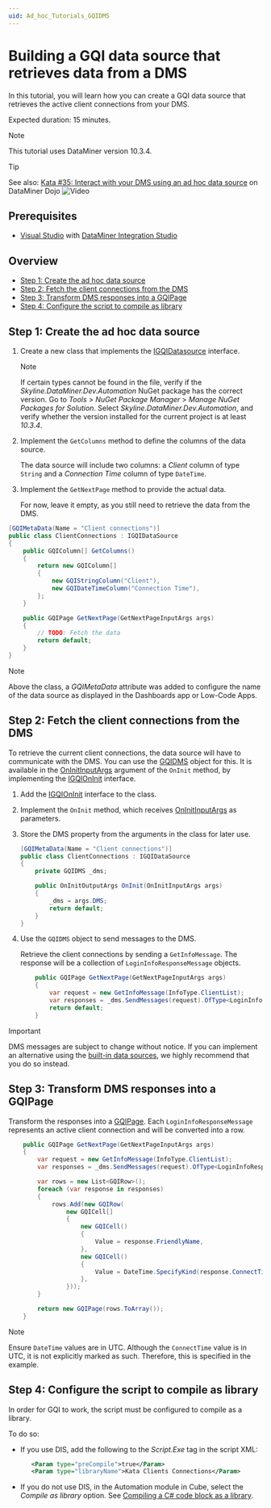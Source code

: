 ```yaml
---
uid: Ad_hoc_Tutorials_GQIDMS
---
```


# Building a GQI data source that retrieves data from a DMS

In this tutorial, you will learn how you can create a GQI data source that retrieves the active client connections from your DMS.

Expected duration: 15 minutes.

> [!NOTE]
> This tutorial uses DataMiner version 10.3.4.

> [!TIP]
> See also: [Kata #35: Interact with your DMS using an ad hoc data source](https://community.dataminer.services/courses/kata-35/) on DataMiner Dojo ![Video](~/dataminer/images/video_Duo.png)

## Prerequisites

- [Visual Studio](https://visualstudio.microsoft.com/downloads/) with [DataMiner Integration Studio](xref:Installing_and_configuring_DataMiner_Integration_Studio)

## Overview

- [Step 1: Create the ad hoc data source](#step-1-create-the-ad-hoc-data-source)
- [Step 2: Fetch the client connections from the DMS](#step-2-fetch-the-client-connections-from-the-dms)
- [Step 3: Transform DMS responses into a GQIPage](#step-3-transform-dms-responses-into-a-gqipage)
- [Step 4: Configure the script to compile as library](#step-4-configure-the-script-to-compile-as-library)

## Step 1: Create the ad hoc data source

1. Create a new class that implements the [IGQIDatasource](xref:GQI_IGQIDataSource) interface.

   > [!NOTE]
   > If certain types cannot be found in the file, verify if the *Skyline.DataMiner.Dev.Automation* NuGet package has the correct version. Go to *Tools* > *NuGet Package Manager* > *Manage NuGet Packages for Solution*. Select *Skyline.DataMiner.Dev.Automation*, and verify whether the version installed for the current project is at least *10.3.4*.

1. Implement the `GetColumns` method to define the columns of the data source.

   The data source will include two columns: a *Client* column of type `String` and a *Connection Time* column of type `DateTime`.

1. Implement the `GetNextPage` method to provide the actual data.

   For now, leave it empty, as you still need to retrieve the data from the DMS.

```csharp
[GQIMetaData(Name = "Client connections")]
public class ClientConnections : IGQIDataSource
{
    public GQIColumn[] GetColumns()
    {
        return new GQIColumn[]
        {
            new GQIStringColumn("Client"),
            new GQIDateTimeColumn("Connection Time"),
        };
    }

    public GQIPage GetNextPage(GetNextPageInputArgs args)
    {
        // TODO: Fetch the data
        return default;
    }
}
```

> [!NOTE]
> Above the class, a *GQIMetaData* attribute was added to configure the name of the data source as displayed in the Dashboards app or Low-Code Apps.

## Step 2: Fetch the client connections from the DMS

To retrieve the current client connections, the data source will have to communicate with the DMS. You can use the [GQIDMS](xref:GQI_GQIDMS) object for this. It is available in the [OnInitInputArgs](xref:GQI_OnInitInputArgs) argument of the `OnInit` method, by implementing the [IGQIOnInit](xref:GQI_IGQIOnInit) interface.

1. Add the [IGQIOnInit](xref:GQI_IGQIOnInit) interface to the class.

1. Implement the `OnInit` method, which receives [OnInitInputArgs](xref:GQI_OnInitInputArgs) as parameters.

1. Store the DMS property from the arguments in the class for later use.

   ```csharp
   [GQIMetaData(Name = "Client connections")]
   public class ClientConnections : IGQIDataSource
   {
       private GQIDMS _dms;

       public OnInitOutputArgs OnInit(OnInitInputArgs args)
       {
           _dms = args.DMS;
           return default;
       }
   }
   ```

1. Use the `GQIDMS` object to send messages to the DMS.

   Retrieve the client connections by sending a `GetInfoMessage`. The response will be a collection of `LoginInfoResponseMessage` objects.

   ```csharp
       public GQIPage GetNextPage(GetNextPageInputArgs args)
       {
           var request = new GetInfoMessage(InfoType.ClientList);
           var responses = _dms.SendMessages(request).OfType<LoginInfoResponseMessage>();
           return default;
       }
   ```

> [!IMPORTANT]
> DMS messages are subject to change without notice. If you can implement an alternative using the [built-in data sources](xref:Query_data_sources), we highly recommend that you do so instead.

## Step 3: Transform DMS responses into a GQIPage

Transform the responses into a [GQIPage](xref:GQI_GQIPage). Each `LoginInfoResponseMessage` represents an active client connection and will be converted into a row.

```csharp
    public GQIPage GetNextPage(GetNextPageInputArgs args)
    {
        var request = new GetInfoMessage(InfoType.ClientList);
        var responses = _dms.SendMessages(request).OfType<LoginInfoResponseMessage>();

        var rows = new List<GQIRow>();
        foreach (var response in responses)
        {
            rows.Add(new GQIRow(
                new GQICell[]
                {
                    new GQICell()
                    {
                        Value = response.FriendlyName,
                    },
                    new GQICell()
                    {
                        Value = DateTime.SpecifyKind(response.ConnectTime, DateTimeKind.Utc),
                    },
                }));
        }

        return new GQIPage(rows.ToArray());
    }
```

> [!NOTE]
> Ensure `DateTime` values are in UTC. Although the `ConnectTime` value is in UTC, it is not explicitly marked as such. Therefore, this is specified in the example.

## Step 4: Configure the script to compile as library

In order for GQI to work, the script must be configured to compile as a library.

To do so:

- If you use DIS, add the following to the *Script.Exe* tag in the script XML:

  ```xml
     <Param type="preCompile">true</Param>
     <Param type="libraryName">Kata Clients Connections</Param>
  ```

- If you do not use DIS, in the Automation module in Cube, select the *Compile as library* option. See [Compiling a C# code block as a library](xref:Compiling_a_CSharp_code_block_as_a_library).
